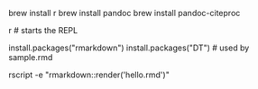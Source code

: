 
brew install r
brew install pandoc 
brew install pandoc-citeproc

r   # starts the REPL

install.packages("rmarkdown")
install.packages("DT")      # used by sample.rmd


rscript -e "rmarkdown::render('hello.rmd')"



